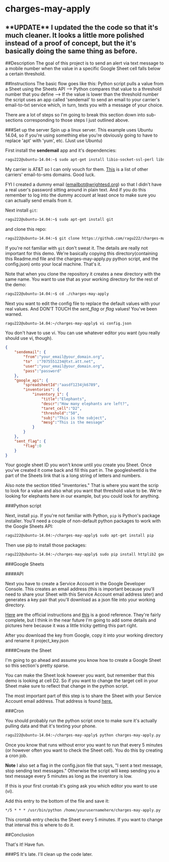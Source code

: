 # charges-may-apply

\*\*UPDATE\*\*
I updated the the code so that it's much cleaner. It looks a little more polished instead of a proof of concept, but the it's basically doing the same thing as before.
--
##Description
The goal of this project is to send an alert via text message to a mobile number when the value in a specific Google Sheet cell falls below a certain threshold.


##Instructions
The basic flow goes like this: Python script pulls a value from a Sheet using the Sheets API --> Python compares that value to a threshold number that you define --> If the value is lower than the threshold number the script uses an app called 'sendemail' to send an email to your carrier's email-to-txt service which, in turn, texts you with a message of your choice.

There are a lot of steps so I'm going to break this section down into sub-sections corresponding to those steps I just outlined above.

###Set up the server
Spin up a linux server. This example uses Ubuntu 14.04, so if you're using something else you're obviously going to have to replace 'apt' with 'yum', etc. (Just use Ubuntu)

First install the **sendemail** app and it's dependencies:

```bash
ragu222@ubuntu-14.04:~$ sudo apt-get install libio-socket-ssl-perl libssl-dev sendemail
```

My carrier is AT&T so I can only vouch for them. [This](https://goo.gl/fMHAfa) is a list of other carriers' email-to-sms domains. Good luck.

FYI I created a dummy email (emailbot@wrightesd.org) so that I didn't have a real user's password sitting around in plain text. And if you do this remember to log into the dummy account at least once to make sure you can actually send emails from it.

Next install `git`:

```bash
ragu222@ubuntu-14.04:~$ sudo apt-get install git
```

and clone this repo:

```bash
ragu222@ubuntu-14.04:~$ git clone https://github.com/ragu222/charges-may-apply
```

If you're not familiar with `git` don't sweat it. The details are really not important for this demo. We're basically copying this directory(containing this Readme.md file and the charges-may-apply.py python script, and the config.json) onto your local machine. That's it.

Note that when you clone the repository it creates a new directory with the same name. You want to use that as your working directory for the rest of the demo:

```bash
ragu222@ubuntu-14.04:~$ cd ./charges-may-apply
```

Next you want to edit the config file to replace the default values with your real values. And DON'T TOUCH the *sent_flag* or *flag* values! You've been warned.

```bash
ragu222@ubuntu-14.04:~/charges-may-apply$ vi config.json
```

You don't have to use vi. You can use whatever editor you want (you really should use vi, though).

```json
{
	"sendemail": {
		"from":"your_email@your_domain.org",
		"to"  :"7075551234@txt.att.net",
		"user":"your_email@your_domain.org",
		"pass":"password"
	},
	"google_api": {
		"spreadsheetId":"aasdf1234jk6789",
		"inventories": {
			"inventory_1": {
				"title":"Elephants",
				"descr":"How many elephants are left?",
				"taret_cell":"D2",
				"threshold":"50",
				"subj":"This is the subject",
				"mesg":"This is the message"
			}
		} 
  	},
	"sent_flag": {
		"flag":0
	}
}
```
Your google sheet ID you won't know until you create you Sheet. Once you've created it come back and fill this part in. The googlesheetId is the part of the Sheets link that is a long string of letters and numbers.

Also note the section titled "inventories."  That is where you want the scrip to look for a value and also what you want that threshold value to be. We're looking for elephants here in our example, but you could look for anything.

###Python script

Next, install `pip`. If you're not familiar with Python, `pip` is Python's package installer. You'll need a couple of non-default python packages to work with the Google Sheets API:


```bash
ragu222@ubuntu-14.04:~/charges-may-apply$ sudo apt-get install pip
```

Then use pip to install those packages:

```bash
ragu222@ubuntu-14.04:~/charges-may-apply$ sudo pip install httplib2 google-api-python-client
```


###Google Sheets

####API

Next you have to create a Service Account in the Google Developer Console. This creates an email address (this is important because you'll need to share your Sheet with this Service Account email address later) and generates a key pair that you'll download as a json file into your working directory.

[Here](https://developers.google.com/sheets/quickstart/python) are the official instructions and [this](https://developers.google.com/identity/protocols/OAuth2ServiceAccount) is a good reference. They're fairly complete, but I think in the near future I'm going to add some details and pictures here because it was a little tricky getting this part right.

After you download the key from Google, copy it into your working directory and rename it project_key.json


####Create the Sheet

I'm going to go ahead and assume you know how to create a Google Sheet so this section's pretty sparse.

You can make the Sheet look however you want, but remember that this demo is looking at cell D2. So if you want to change the target cell in your Sheet make sure to reflect that change in the python script.

The most important part of this step is to share the Sheet with your Service Account email address. That address is found [here.](https://console.cloud.google.com/iam-admin/serviceaccounts/)

###Cron

You should probably run the python script once to make sure it's actually pulling data and that it's texting your phone.

```bash
ragu222@ubuntu-14.04:~/charges-may-apply$ python charges-may-apply.py
```
Once you know that runs without error you want to run that every 5 minutes (or however often you want to check the Sheet cell). You do this by creating a cron job.

**Note** 
I also set a flag in the config.json file that says, "I sent a text message, stop sending text messages." Otherwise the script will keep sending you a text message every 5 minutes as long as the inventory is low.

If this is your first crontab it's going ask you which editor you want to use (vi).

Add this entry to the bottom of the file and save it:

`*/5 * * * /usr/bin/python /home/yourusernamehere/charges-may-apply.py`

This crontab entry checks the Sheet every 5 minutes. If you want to change that interval this is where to do it.

##Conclusion

That's it! Have fun.

###PS
It's late. I'll clean up the code later.


